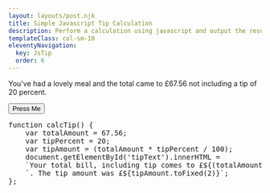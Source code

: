 ```yaml
---
layout: layouts/post.njk
title: Simple Javascript Tip Calculation
description: Perform a calculation using javascript and output the results.
templateClass: col-sm-10
eleventyNavigation:
  key: JsTip
  order: 6
---
```


<p>You've had a lovely meal and the total came to £67.56 not including a tip of 20 percent.</p>
<p id="tipText"></p>

<button type="button" class="btn btn-secondary text-warning" onclick="calcTip()">Press Me</button>

<div class="bg-white">
<pre>
function calcTip() {
    var totalAmount = 67.56;
    var tipPercent = 20;
    var tipAmount = (totalAmount * tipPercent / 100);
    document.getElementById('tipText').innerHTML = 
    `Your total bill, including tip comes to £${(totalAmount + tipAmount).toFixed(2)}` +
    `. The tip amount was £${tipAmount.toFixed(2)}`;
};
<pre>
</div>
